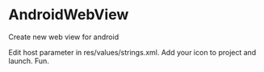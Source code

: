 # AndroidWebView
Create new web view for android

Edit host parameter in res/values/strings.xml.
Add your icon to project and launch.
Fun.